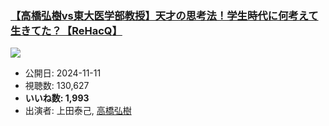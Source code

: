 ### [【高橋弘樹vs東大医学部教授】天才の思考法！学生時代に何考えて生きてた？【ReHacQ】](https://www.youtube.com/watch?v=KoCfkUH2C_g)
[![](https://img.youtube.com/vi/KoCfkUH2C_g/sddefault.jpg)](https://www.youtube.com/watch?v=KoCfkUH2C_g)
-   公開日: 2024-11-11
-   視聴数: 130,627
-   **いいね数: 1,993**
-   出演者: 上田泰己, [高橋弘樹](/rehacq_fan/people/高橋弘樹 "wikilink")
